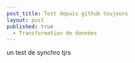```yaml
---
post_title: Test depuis github toujours
layout: post
published: true
  - Transformation de données
---
```

un test de synchro
tjrs